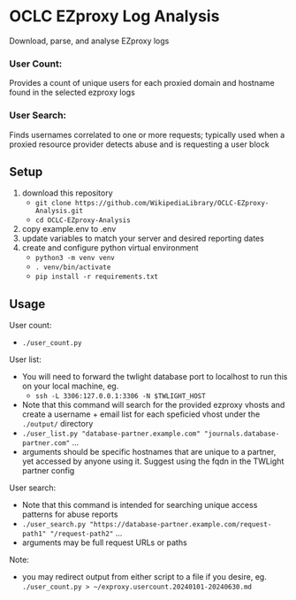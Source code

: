 # OCLC EZproxy Log Analysis

Download, parse, and analyse EZproxy logs

### User Count:

Provides a count of unique users for each proxied domain and hostname found in the selected ezproxy logs

### User Search:

Finds usernames correlated to one or more requests; typically used when a proxied resource provider detects abuse and is requesting a user block

## Setup

1. download this repository
    - `git clone https://github.com/WikipediaLibrary/OCLC-EZproxy-Analysis.git`
    - `cd OCLC-EZproxy-Analysis`
1. copy example.env to .env
1. update variables to match your server and desired reporting dates
1. create and configure python virtual environment
    - `python3 -m venv venv`
    - `. venv/bin/activate`
    - `pip install -r requirements.txt`

## Usage
User count:
- `./user_count.py`

User list:
- You will need to forward the twlight database port to localhost to run this on your local machine, eg.
  - `ssh -L 3306:127.0.0.1:3306 -N $TWLIGHT_HOST`
- Note that this command will search for the provided ezproxy vhosts and create a username + email list for each speficied vhost under the `./output/` directory
- `./user_list.py "database-partner.example.com" "journals.database-partner.com"` ...
- arguments should be specific hostnames that are unique to a partner, yet accessed by anyone using it. Suggest using the fqdn in the TWLight partner config

User search:
- Note that this command is intended for searching unique access patterns for abuse reports
- `./user_search.py "https://database-partner.example.com/request-path1" "/request-path2"` ...
- arguments may be full request URLs or paths

Note:
- you may redirect output from either script to a file if you desire, eg. `./user_count.py > ~/exproxy.usercount.20240101-20240630.md`
